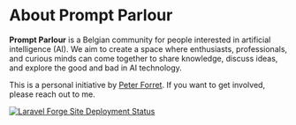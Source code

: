 # About Prompt Parlour

**Prompt Parlour** is a Belgian community for people interested in artificial intelligence (AI). We aim to create a space where enthusiasts, professionals, and curious minds can come together to share knowledge, discuss ideas, and explore the good and bad in AI technology.

This is a personal initiative by [Peter Forret](https://www.forret.com). If you want to get involved, please reach out to me.

[![Laravel Forge Site Deployment Status](https://img.shields.io/endpoint?url=https%3A%2F%2Fforge.laravel.com%2Fsite-badges%2F78c683ce-8218-44ca-afb1-7ed9fb5bf173%3Fdate%3D1%26label%3D1&style=flat)](https://forge.laravel.com/servers/664903/sites/2840278)